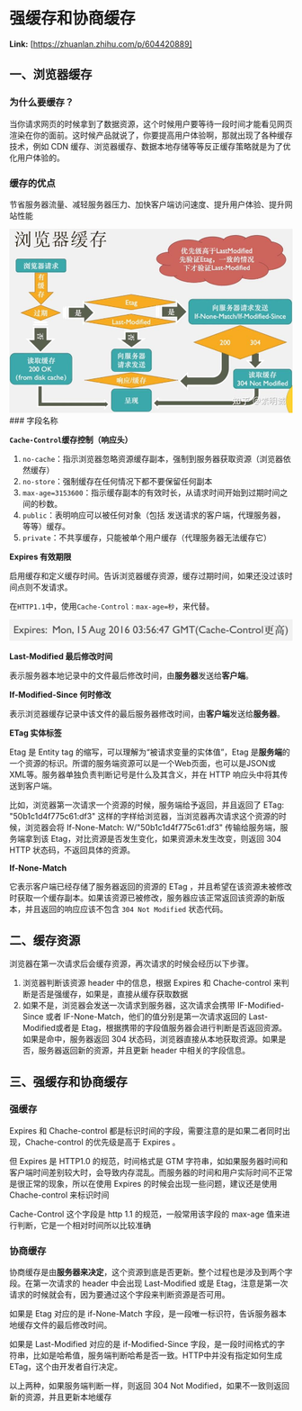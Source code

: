 # 强缓存和协商缓存



 **Link:** [https://zhuanlan.zhihu.com/p/604420889]

## 一、浏览器缓存  
### 为什么要缓存？  

当你请求网页的时候拿到了数据资源，这个时候用户要等待一段时间才能看见网页渲染在你的面前。这时候产品就说了，你要提高用户体验啊，那就出现了各种缓存技术，例如 CDN 缓存、浏览器缓存、数据本地存储等等反正缓存策略就是为了优化用户体验的。

### 缓存的优点  

节省服务器流量、减轻服务器压力、加快客户端访问速度、提升用户体验、提升网站性能

![1b3ce8bc25aee106f756f9cc62a09f26](../image/1b3ce8bc25aee106f756f9cc62a09f26.jpg)### 字段名称  

**`Cache-Control`缓存控制（响应头）**

1. `no-cache`：指示浏览器忽略资源缓存副本，强制到服务器获取资源（浏览器依然缓存）
2. `no-store`：强制缓存在任何情况下都不要保留任何副本
3. `max-age=3153600`：指示缓存副本的有效时长，从请求时间开始到过期时间之间的秒数。
4. `public`：表明响应可以被任何对象（包括 发送请求的客户端，代理服务器，等等）缓存。
5. `private`：不共享缓存，只能被单个用户缓存（代理服务器无法缓存它）

**Expires 有效期限**

启用缓存和定义缓存时间。告诉浏览器缓存资源，缓存过期时间，如果还没过该时间点则不发请求。

在`HTTP1.1`中，使用`Cache-Control：max-age=秒`，来代替。

  


![7ee55197edba885d4126f7bb655d2bda](../image/7ee55197edba885d4126f7bb655d2bda.png)

**Last-Modified 最后修改时间**

表示服务器本地记录中的文件最后修改时间，由**服务器**发送给**客户端**。

**If-Modified-Since 何时修改**

表示浏览器缓存记录中该文件的最后服务器修改时间，由**客户端**发送给**服务器**。

**ETag 实体标签**

Etag 是 Entity tag 的缩写，可以理解为“被请求变量的实体值”，Etag 是**服务端**的一个资源的标识。所谓的服务端资源可以是一个Web页面，也可以是JSON或XML等。服务器单独负责判断记号是什么及其含义，并在 HTTP 响应头中将其传送到客户端。

比如，浏览器第一次请求一个资源的时候，服务端给予返回，并且返回了 ETag: "50b1c1d4f775c61:df3" 这样的字样给浏览器，当浏览器再次请求这个资源的时候，浏览器会将 If-None-Match: W/"50b1c1d4f775c61:df3" 传输给服务端，服务端拿到该 Etag，对比资源是否发生变化，如果资源未发生改变，则返回 304 HTTP 状态码，不返回具体的资源。

**If-None-Match**

它表示客户端已经存储了服务器返回的资源的 ETag ，并且希望在该资源未被修改时获取一个缓存副本。如果该资源已被修改，服务器应该正常返回该资源的新版本，并且返回的响应应该不包含 `304 Not Modified` 状态代码。

## 二、缓存资源  

浏览器在第一次请求后会缓存资源，再次请求的时候会经历以下步骤。

1. 浏览器判断该资源 header 中的信息，根据 Expires 和 Chache-control 来判断是否是强缓存，如果是，直接从缓存获取数据
2. 如果不是，浏览器会发送一次请求到服务器，这次请求会携带 IF-Modified-Since 或者 IF-None-Match，他们的值分别是第一次请求返回的 Last-Modified或者是 Etag，根据携带的字段值服务器会进行判断是否返回资源。如果是命中，服务器返回 304 状态码，浏览器直接从本地获取资源。如果是否，服务器返回新的资源，并且更新 header 中相关的字段信息。

## 三、强缓存和协商缓存  
### 强缓存  

Expires 和 Chache-control 都是标识时间的字段，需要注意的是如果二者同时出现，Chache-control 的优先级是高于 Expires 。

但 Expires 是 HTTP1.0 的规范，时间格式是 GTM 字符串，如如果服务器时间和客户端时间差别较大时，会导致内存混乱。而服务器的时间和用户实际时间不正常是很正常的现象，所以在使用 Expires 的时候会出现一些问题，建议还是使用 Chache-control 来标识时间

Cache-Control 这个字段是 http 1.1 的规范，一般常用该字段的 max-age 值来进行判断，它是一个相对时间所以比较准确

### 协商缓存  

协商缓存是由**服务器来决定**，这个资源到底是否更新。整个过程也是涉及到两个字段。在第一次请求的 header 中会出现 Last-Modified 或是 Etag，注意是第一次请求的时候就会有，因为要通过这个字段来判断资源是否可用。

如果是 Etag 对应的是 if-None-Match 字段，是一段唯一标识符，告诉服务器本地缓存文件的最后修改时间。

如果是 Last-Modified 对应的是 if-Modified-Since 字段，是一段时间格式的字符串，比如是哈希值，服务端判断哈希是否一致。HTTP中并没有指定如何生成 ETag，这个由开发者自行决定。

以上两种，如果服务端判断一样，则返回 304 Not Modified，如果不一致则返回新的资源，并且更新本地缓存

